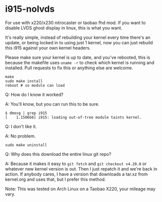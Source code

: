 # i915-nolvds
For use with x220/x230 nitrocaster or taobao fhd mod. If you want to disable LVDS ghost display in linux, this is what you want. 

It's really simple, instead of rebuilding your kernel every time there's an update, or being locked in to using just 1 kernel, now you can just rebuild this i915 against your own kernel headers.

Please make sure your kernel is up to date, and you've rebooted, this is because the makefile uses `uname -r` to check which kernel is running and installed. Pull requests to fix this or anything else are welcome.

```
make
sudo make install
reboot # so module can load
```
Q: How do I know it worked?

A: You'll know, but you can run this to be sure.
``` 
$ dmesg | grep i915
[    1.150666] i915: loading out-of-tree module taints kernel.
```
Q: I don't like it. 

A: No problem.
```
sudo make uninstall
```
Q: Why does this download the entire linux git repo?

A: Because it makes it easy to `git fetch` and `git checkout v4.20.0` or whatever new kernel version is out. Then I just repatch it and we're back in action. If anybody cares, I have a version that downloads a tar.xz from kernel.org and uses that, but I prefer this method.  

Note: This was tested on Arch Linux on a Taobao X220, your mileage may vary.
